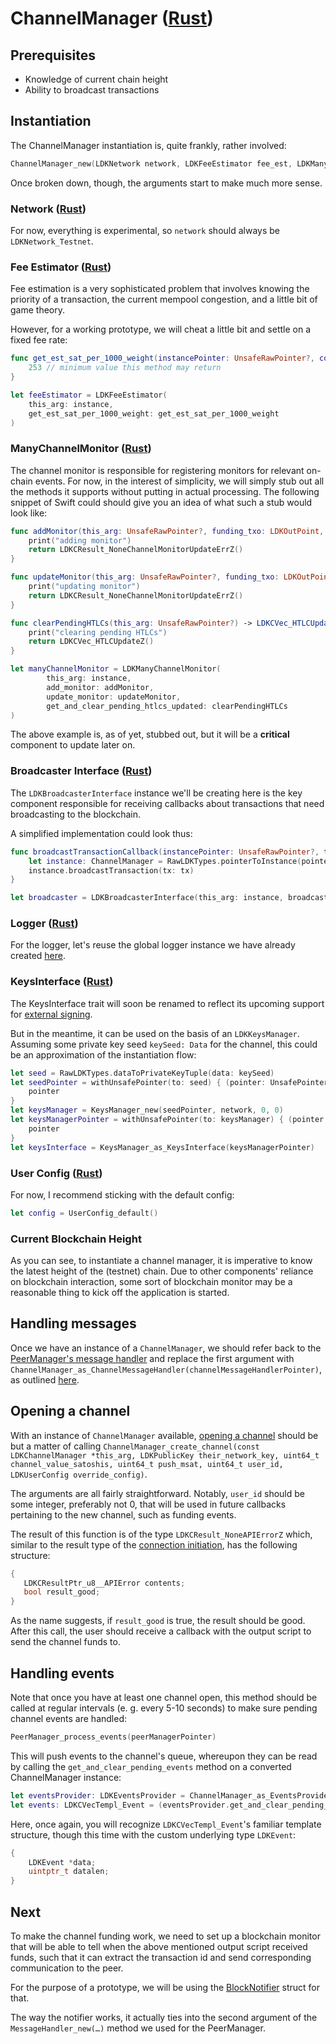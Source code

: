 # ChannelManager ([Rust](https://docs.rs/lightning/0.0.11/lightning/ln/channelmanager/index.html))

## Prerequisites

* Knowledge of current chain height
* Ability to broadcast transactions

## Instantiation

The ChannelManager instantiation is, quite frankly, rather involved:

```c
ChannelManager_new(LDKNetwork network, LDKFeeEstimator fee_est, LDKManyChannelMonitor monitor, LDKBroadcasterInterface tx_broadcaster, LDKLogger logger, LDKKeysInterface keys_manager, LDKUserConfig config, uintptr_t current_blockchain_height)
```

Once broken down, though, the arguments start to make much more sense.

### Network ([Rust](https://docs.rs/bitcoin/0.21.0/bitcoin/network/constants/enum.Network.html))

For now, everything is experimental, so `network` should always be `LDKNetwork_Testnet`.

### Fee Estimator ([Rust](https://docs.rs/lightning/0.0.11/lightning/chain/chaininterface/trait.FeeEstimator.html))

Fee estimation is a very sophisticated problem that involves knowing the priority of a transaction,
the current mempool congestion, and a little bit of game theory.

However, for a working prototype, we will cheat a little bit and settle on a fixed fee rate:

```swift
func get_est_sat_per_1000_weight(instancePointer: UnsafeRawPointer?, confirmationTarget: LDKConfirmationTarget) -> UInt64 {
    253 // minimum value this method may return
}

let feeEstimator = LDKFeeEstimator(
    this_arg: instance,
    get_est_sat_per_1000_weight: get_est_sat_per_1000_weight
)
```

### ManyChannelMonitor ([Rust](https://docs.rs/lightning/0.0.11/lightning/ln/channelmonitor/trait.ManyChannelMonitor.html))

The channel monitor is responsible for registering monitors for relevant on-chain events. For now,
in the interest of simplicity, we will simply stub out all the methods it supports without
putting in actual processing. The following snippet of Swift could should give you an idea
of what such a stub would look like:

```swift
func addMonitor(this_arg: UnsafeRawPointer?, funding_txo: LDKOutPoint, monitor: LDKChannelMonitor) -> LDKCResult_NoneChannelMonitorUpdateErrZ {
    print("adding monitor")
    return LDKCResult_NoneChannelMonitorUpdateErrZ()
}

func updateMonitor(this_arg: UnsafeRawPointer?, funding_txo: LDKOutPoint, update: LDKChannelMonitorUpdate) -> LDKCResult_NoneChannelMonitorUpdateErrZ {
    print("updating monitor")
    return LDKCResult_NoneChannelMonitorUpdateErrZ()
}

func clearPendingHTLCs(this_arg: UnsafeRawPointer?) -> LDKCVec_HTLCUpdateZ {
    print("clearing pending HTLCs")
    return LDKCVec_HTLCUpdateZ()
}

let manyChannelMonitor = LDKManyChannelMonitor(
        this_arg: instance,
        add_monitor: addMonitor,
        update_monitor: updateMonitor,
        get_and_clear_pending_htlcs_updated: clearPendingHTLCs
)
``` 

The above example is, as of yet, stubbed out, but it will be a **critical** component to update later on.

### Broadcaster Interface ([Rust](https://docs.rs/lightning/0.0.11/lightning/chain/chaininterface/trait.BroadcasterInterface.html))

The `LDKBroadcasterInterface` instance we'll be creating here is the key component responsible
for receiving callbacks about transactions that need broadcasting to the blockchain.

A simplified implementation could look thus:

```swift
func broadcastTransactionCallback(instancePointer: UnsafeRawPointer?, tx: LDKTransaction) -> Void {
    let instance: ChannelManager = RawLDKTypes.pointerToInstance(pointer: instancePointer!)
    instance.broadcastTransaction(tx: tx)
}

let broadcaster = LDKBroadcasterInterface(this_arg: instance, broadcast_transaction: broadcastTransactionCallback)
```

### Logger ([Rust](https://docs.rs/lightning/0.0.11/lightning/util/logger/trait.Logger.html))

For the logger, let's reuse the global logger instance we have already created [here](PeerManager.md#logger-rust).

### KeysInterface ([Rust](https://docs.rs/lightning/0.0.11/lightning/chain/keysinterface/trait.KeysInterface.html))

The KeysInterface trait will soon be renamed to reflect its upcoming support for [external signing](README.md#signing).

But in the meantime, it can be used on the basis of an `LDKKeysManager`. Assuming some private
key seed `keySeed: Data` for the channel, this could be an approximation of the instantiation flow:

```swift
let seed = RawLDKTypes.dataToPrivateKeyTuple(data: keySeed)
let seedPointer = withUnsafePointer(to: seed) { (pointer: UnsafePointer<RawLDKTypes.SecretKey>) in
    pointer
}
let keysManager = KeysManager_new(seedPointer, network, 0, 0)
let keysManagerPointer = withUnsafePointer(to: keysManager) { (pointer: UnsafePointer<LDKKeysManager>) in
    pointer
}
let keysInterface = KeysManager_as_KeysInterface(keysManagerPointer)
```

### User Config ([Rust](https://docs.rs/lightning/0.0.11/lightning/util/config/struct.UserConfig.html))

For now, I recommend sticking with the default config:

```swift
let config = UserConfig_default()
```

### Current Blockchain Height

As you can see, to instantiate a channel manager, it is imperative to know the latest height of the (testnet)
chain. Due to other components' reliance on blockchain interaction, some sort of blockchain monitor may be
a reasonable thing to kick off the application is started. 

## Handling messages

Once we have an instance of a `ChannelManager`, we should refer back to the [PeerManager's message handler](PeerManager.md#message-handler-rust)
and replace the first argument with `ChannelManager_as_ChannelMessageHandler(channelMessageHandlerPointer)`,
as outlined [here](PeerManager.md#next).

## Opening a channel

With an instance of `ChannelManager` available, [opening a channel](https://docs.rs/lightning/0.0.11/lightning/ln/channelmanager/struct.ChannelManager.html#method.create_channel) should be but a matter of calling
`ChannelManager_create_channel(const LDKChannelManager *this_arg, LDKPublicKey their_network_key, uint64_t channel_value_satoshis, uint64_t push_msat, uint64_t user_id, LDKUserConfig override_config)`.

The arguments are all fairly straightforward. Notably, `user_id` should be some integer, preferably not 0, that
will be used in future callbacks pertaining to the new channel, such as funding events.

The result of this function is of the type `LDKCResult_NoneAPIErrorZ` which, similar to the result type
of the [connection initiation](PeerManager.md#first-message), has the following structure:

```c
{
   LDKCResultPtr_u8__APIError contents;
   bool result_good;
}
```

As the name suggests, if `result_good` is true, the result should be good. After this call, the user should receive
a callback with the output script to send the channel funds to.

## Handling events

Note that once you have at least one channel open, this method should be called at regular
intervals (e. g. every 5-10 seconds) to make sure pending channel events are handled:

```swift
PeerManager_process_events(peerManagerPointer)
```

This will push events to the channel's queue, whereupon they can be read by calling
the `get_and_clear_pending_events` method on a converted ChannelManager instance:

```swift
let eventsProvider: LDKEventsProvider = ChannelManager_as_EventsProvider(managerPointer)
let events: LDKCVecTempl_Event = (eventsProvider.get_and_clear_pending_events)(eventsProvider.this_arg)
```

Here, once again, you will recognize `LDKCVecTempl_Event`'s familiar template structure, though
this time with the custom underlying type `LDKEvent`:

```c
{
    LDKEvent *data;
    uintptr_t datalen;
}
```

## Next

To make the channel funding work, we need to set up a blockchain monitor that will be able to tell when
the above mentioned output script received funds, such that it can extract the transaction id and send
corresponding communication to the peer.

For the purpose of a prototype, we will be using the [BlockNotifier](BlockNotifier.md) struct for that.

The way the notifier works, it actually ties into the second argument of the `MessageHandler_new(…)`
method we used for the PeerManager.
